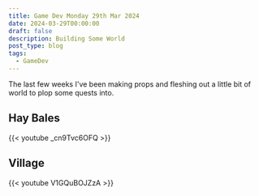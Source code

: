 ```yaml
---
title: Game Dev Monday 29th Mar 2024
date: 2024-03-29T00:00:00
draft: false
description: Building Some World
post_type: blog
tags:
  - GameDev
---
```


The last few weeks I've been making props and fleshing out a little bit of world to plop some quests into.

## Hay Bales
{{< youtube \_cn9Tvc6OFQ >}}

## Village
{{< youtube V1GQuBOJZzA >}}